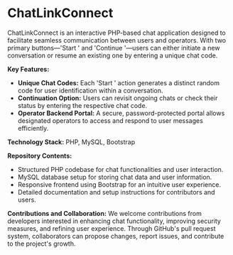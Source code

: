 # ChatLinkConnect
ChatLinkConnect is an interactive PHP-based chat application designed to facilitate seamless communication between users and operators. With two primary buttons—'Start ' and 'Continue '—users can either initiate a new conversation or resume an existing one by entering a unique chat code.




**Key Features:**
- **Unique Chat Codes:** Each 'Start ' action generates a distinct random code for user identification within a conversation.
- **Continuation Option:** Users can revisit ongoing chats or check their status by entering the respective chat code.
- **Operator Backend Portal:** A secure, password-protected portal allows designated operators to access and respond to user messages efficiently.

**Technology Stack:** PHP, MySQL, Bootstrap

**Repository Contents:**
- Structured PHP codebase for chat functionalities and user interaction.
- MySQL database setup for storing chat data and user information.
- Responsive frontend using Bootstrap for an intuitive user experience.
- Detailed documentation and setup instructions for contributors and users.

**Contributions and Collaboration:**
We welcome contributions from developers interested in enhancing chat functionality, improving security measures, and refining user experience. Through GitHub's pull request system, collaborators can propose changes, report issues, and contribute to the project's growth.


